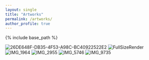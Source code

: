 ```yaml
---
layout: single
title: "Artworks"
permalink: /artworks/
author_profile: true
---
```


{% include base_path %}

<div class="art-gallery">
  <img src="{{ '/images/artworks/26DE648F-DB35-4F53-A98C-BC40922522E2.jpeg' | prepend: base_path }}" alt="26DE648F-DB35-4F53-A98C-BC40922522E2">
  <img src="{{ '/images/artworks/FullSizeRender.jpeg' | prepend: base_path }}" alt="FullSizeRender">
  <img src="{{ '/images/artworks/IMG_1964.jpeg' | prepend: base_path }}" alt="IMG_1964">
  <img src="{{ '/images/artworks/IMG_2955.jpeg' | prepend: base_path }}" alt="IMG_2955">
  <img src="{{ '/images/artworks/IMG_5746.jpeg' | prepend: base_path }}" alt="IMG_5746">
  <img src="{{ '/images/artworks/IMG_9735.jpeg' | prepend: base_path }}" alt="IMG_9735">
</div>
